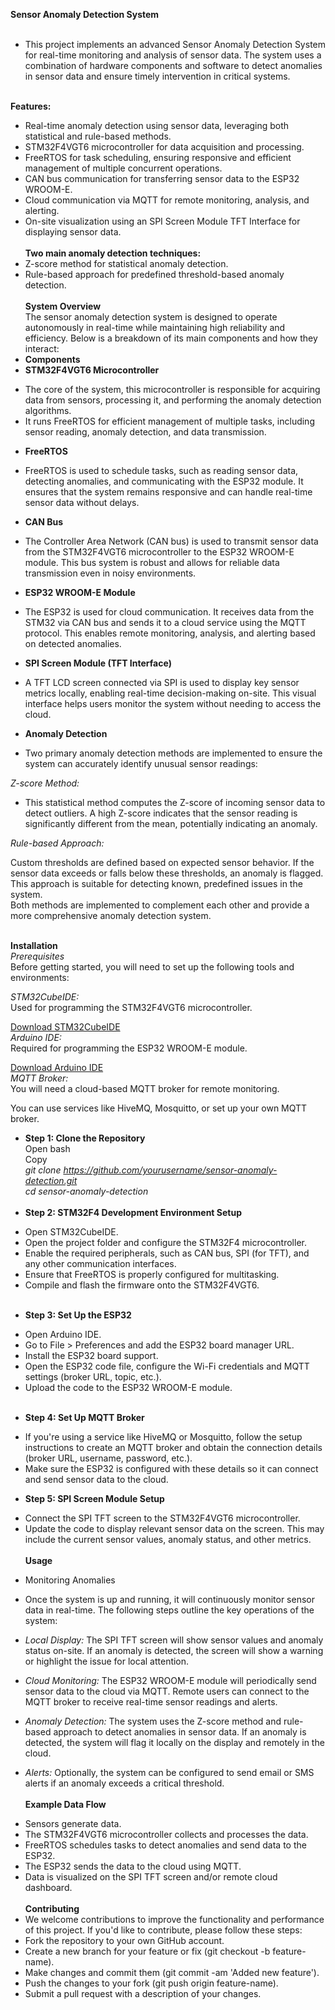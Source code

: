 **Sensor Anomaly Detection System** <br><br>
* This project implements an advanced Sensor Anomaly Detection System for real-time monitoring and analysis of sensor data. The system uses a combination of hardware components and software to detect anomalies in sensor data and ensure timely intervention in critical systems. <br><br>

**Features:** <br>
* Real-time anomaly detection using sensor data, leveraging both statistical and rule-based methods. <br>
* STM32F4VGT6 microcontroller for data acquisition and processing. <br>
* FreeRTOS for task scheduling, ensuring responsive and efficient management of multiple concurrent operations.<br>
* CAN bus communication for transferring sensor data to the ESP32 WROOM-E.<br>
* Cloud communication via MQTT for remote monitoring, analysis, and alerting.<br>
* On-site visualization using an SPI Screen Module TFT Interface for displaying sensor data.<br><br>
**Two main anomaly detection techniques:** <br>
* Z-score method for statistical anomaly detection.  <br>
* Rule-based approach for predefined threshold-based anomaly detection.  <br> <br>
**System Overview** <br>
The sensor anomaly detection system is designed to operate autonomously in real-time while maintaining high reliability and efficiency. Below is a breakdown of its main components and how they interact:  <br>
* **Components**  <br>
* **STM32F4VGT6 Microcontroller** <br>

 - The core of the system, this microcontroller is responsible for acquiring data from sensors, processing it, and performing the anomaly detection algorithms.
 - It runs FreeRTOS for efficient management of multiple tasks, including sensor reading, anomaly detection, and data transmission. <br>
* **FreeRTOS**  <br>

- FreeRTOS is used to schedule tasks, such as reading sensor data, detecting anomalies, and communicating with the ESP32 module. It ensures that the system remains responsive and can handle real-time sensor data without delays.  <br>
* **CAN Bus**  <br>

- The Controller Area Network (CAN bus) is used to transmit sensor data from the STM32F4VGT6 microcontroller to the ESP32 WROOM-E module. This bus system is robust and allows for reliable data transmission even in noisy environments. <br>
* **ESP32 WROOM-E Module**  <br>

- The ESP32 is used for cloud communication. It receives data from the STM32 via CAN bus and sends it to a cloud service using the MQTT protocol. This enables remote monitoring, analysis, and alerting based on detected anomalies. <br>
* **SPI Screen Module (TFT Interface)**  <br>

- A TFT LCD screen connected via SPI is used to display key sensor metrics locally, enabling real-time decision-making on-site. This visual interface helps users monitor the system without needing to access the cloud.  <br>
* **Anomaly Detection**  <br>
- Two primary anomaly detection methods are implemented to ensure the system can accurately identify unusual sensor readings:  <br>

*Z-score Method:*  <br>

- This statistical method computes the Z-score of incoming sensor data to detect outliers. A high Z-score indicates that the sensor reading is significantly different from the mean, potentially indicating an anomaly.  <br>

*Rule-based Approach:*  <br>

Custom thresholds are defined based on expected sensor behavior. If the sensor data exceeds or falls below these thresholds, an anomaly is flagged. This approach is suitable for detecting known, predefined issues in the system. <br>
Both methods are implemented to complement each other and provide a more comprehensive anomaly detection system. <br><br>

**Installation** <br>
*Prerequisites* <br>
Before getting started, you will need to set up the following tools and environments: <br>

*STM32CubeIDE:*  <br>Used for programming the STM32F4VGT6 microcontroller. <br>

[Download STM32CubeIDE](https://www.st.com/en/development-tools/stm32cubeide.html) <br>
*Arduino IDE:*<br> Required for programming the ESP32 WROOM-E module. <br>

[Download Arduino IDE](https://www.arduino.cc/en/software) <br>
*MQTT Broker:* <br> You will need a cloud-based MQTT broker for remote monitoring. <br>

You can use services like HiveMQ, Mosquitto, or set up your own MQTT broker. <br>
* **Step 1: Clone the Repository** <br>
Open bash <br>
Copy <br>
*git clone https://github.com/yourusername/sensor-anomaly-detection.git* <br>
*cd sensor-anomaly-detection* <br> <br>
* **Step 2: STM32F4 Development Environment Setup** <br>
- Open STM32CubeIDE. <br>
- Open the project folder and configure the STM32F4 microcontroller. <br>
- Enable the required peripherals, such as CAN bus, SPI (for TFT), and any other communication interfaces. <br>
- Ensure that FreeRTOS is properly configured for multitasking. <br>
- Compile and flash the firmware onto the STM32F4VGT6. <br><br>
* **Step 3: Set Up the ESP32** <br>
- Open Arduino IDE. <br>
- Go to File > Preferences and add the ESP32 board manager URL. <br>
- Install the ESP32 board support. <br>
- Open the ESP32 code file, configure the Wi-Fi credentials and MQTT settings (broker URL, topic, etc.). <br>
- Upload the code to the ESP32 WROOM-E module. <br><br>
* **Step 4: Set Up MQTT Broker** <br>
- If you're using a service like HiveMQ or Mosquitto, follow the setup instructions to create an MQTT broker and obtain the connection details (broker URL, username, password, etc.). <br>
- Make sure the ESP32 is configured with these details so it can connect and send sensor data to the cloud. <br>
* **Step 5: SPI Screen Module Setup** <br>
- Connect the SPI TFT screen to the STM32F4VGT6 microcontroller. <br>
- Update the code to display relevant sensor data on the screen. This may include the current sensor values, anomaly status, and other metrics. <br><br>
**Usage** <br>
* Monitoring Anomalies<br>
- Once the system is up and running, it will continuously monitor sensor data in real-time. The following steps outline the key operations of the system: <br>
- *Local Display:* The SPI TFT screen will show sensor values and anomaly status on-site. If an anomaly is detected, the screen will show a warning or highlight the issue for local attention. <br>

- *Cloud Monitoring:* The ESP32 WROOM-E module will periodically send sensor data to the cloud via MQTT. Remote users can connect to the MQTT broker to receive real-time sensor readings and alerts. <br>

- *Anomaly Detection:* The system uses the Z-score method and rule-based approach to detect anomalies in sensor data. If an anomaly is detected, the system will flag it locally on the display and remotely in the cloud. <br>

- *Alerts:* Optionally, the system can be configured to send email or SMS alerts if an anomaly exceeds a critical threshold. <br><br>
**Example Data Flow** <br>
* Sensors generate data. <br>
* The STM32F4VGT6 microcontroller collects and processes the data. <br>
* FreeRTOS schedules tasks to detect anomalies and send data to the ESP32. <br>
* The ESP32 sends the data to the cloud using MQTT. <br>
* Data is visualized on the SPI TFT screen and/or remote cloud dashboard. <br><br>
**Contributing**
* We welcome contributions to improve the functionality and performance of this project. If you'd like to contribute, please follow these steps: <br>
* Fork the repository to your own GitHub account. <br>
* Create a new branch for your feature or fix (git checkout -b feature-name). <br>
* Make changes and commit them (git commit -am 'Added new feature'). <br>
* Push the changes to your fork (git push origin feature-name). <br>
* Submit a pull request with a description of your changes. <br>
